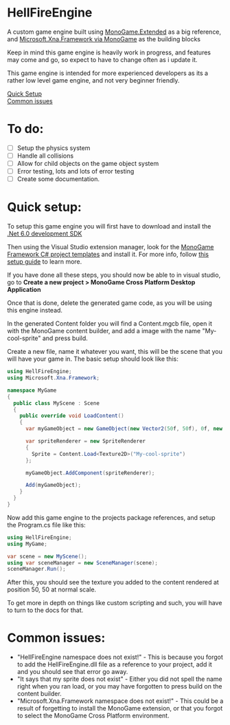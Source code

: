 # HellFireEngine
A custom game engine built using [MonoGame.Extended](https://github.com/craftworkgames/MonoGame.Extended) as a big reference, and [Microsoft.Xna.Framework via MonoGame](https://www.monogame.net/) as the building blocks

Keep in mind this game engine is heavily work in progress, and features may come and go, so expect to have to change often as i update it.

This game engine is intended for more experienced developers as its a rather low level game engine, and not very beginner friendly.

[Quick Setup](https://github.com/HellFireNeko/HellFireEngine/tree/main#quick-setup)  
[Common issues](https://github.com/HellFireNeko/HellFireEngine/tree/main#common-issues)

# To do:
  - [ ] Setup the physics system
  - [ ] Handle all collisions
  - [ ] Allow for child objects on the game object system
  - [ ] Error testing, lots and lots of error testing
  - [ ] Create some documentation.

# Quick setup:
To setup this game engine you will first have to download and install the [.Net 6.0 development SDK](https://dotnet.microsoft.com/en-us/download/dotnet/6.0)

Then using the Visual Studio extension manager, look for the [MonoGame Framework C# project templates](https://marketplace.visualstudio.com/items?itemName=MonoGame.MonoGame-Templates-VSExtension) and install it.
For more info, follow [this setup guide](https://docs.monogame.net/articles/getting_started/0_getting_started.html) to learn more.

If you have done all these steps, you should now be able to in visual studio, go to **Create a new project > MonoGame Cross Platform Desktop Application**

Once that is done, delete the generated game code, as you will be using this engine instead.

In the generated Content folder you will find a Content.mgcb file, open it with the MonoGame content builder, and add a image with the name "My-cool-sprite" and press build.

Create a new file, name it whatever you want, this will be the scene that you will have your game in. The basic setup should look like this:
```cs
using HellFireEngine;
using Microsoft.Xna.Framework;

namespace MyGame
{
  public class MyScene : Scene
  {
    public override void LoadContent()
    {
      var myGameObject = new GameObject(new Vector2(50f, 50f), 0f, new Vector2(1f, 1f), SceneManager);

      var spriteRenderer = new SpriteRenderer
      {
        Sprite = Content.Load<Texture2D>("My-cool-sprite")
      };

      myGameObject.AddComponent(spriteRenderer);

      Add(myGameObject);
    }
  }
}
```

Now add this game engine to the projects package references, and setup the Program.cs file like this:
```cs
using HellFireEngine;
using MyGame;

var scene = new MyScene();
using var sceneManager = new SceneManager(scene);
sceneManager.Run();
```

After this, you should see the texture you added to the content rendered at position 50, 50 at normal scale.

To get more in depth on things like custom scripting and such, you will have to turn to the docs for that.

# Common issues:
  - "HellFireEngine namespace does not exist!" - This is because you forgot to add the HellFireEngine.dll file as a reference to your project, add it and you should see that error go away.
  - "It says that my sprite does not exist" - Either you did not spell the name right when you ran load, or you may have forgotten to press build on the content builder.
  - "Microsoft.Xna.Framework namespace does not exist!" - This could be a result of forgetting to install the MonoGame extension, or that you forgot to select the MonoGame Cross Platform environment.

